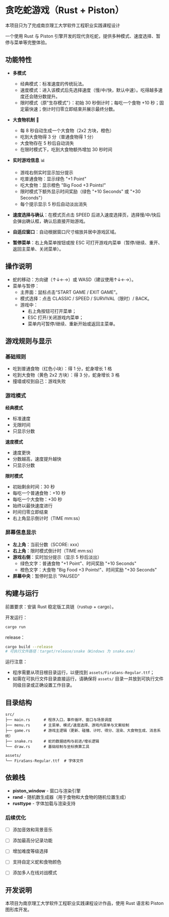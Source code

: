# 贪吃蛇游戏（Rust + Piston）
本项目只为了完成南京理工大学软件工程职业实践课程设计

一个使用 Rust 与 Piston 引擎开发的现代贪吃蛇，提供多种模式、速度选择、暂停与菜单等完整体验。

## 功能特性

- **多模式**
  - 经典模式：标准速度的传统玩法。
  - 速度模式：进入该模式后先选择速度（慢/中/快，默认中速）。吃得越多速度还会随分数提升。
  - 限时模式（原"生存模式"）：初始 30 秒倒计时；每吃一个食物 +10 秒；固定最快速；倒计时归零立即结束并展示最终分数。
  
- **大食物机制** 🎯
  - 每 8 秒自动生成一个大食物（2x2 方块，橙色）
  - 吃到大食物得 3 分（普通食物得 1 分）
  - 大食物存在 5 秒后自动消失
  - 在限时模式下，吃到大食物额外增加 30 秒时间
  
- **实时游戏信息** 📊
  - 游戏右侧实时显示加分提示
  - 吃普通食物：显示绿色 "+1 Point"
  - 吃大食物：显示橙色 "Big Food +3 Points!"
  - 限时模式下额外显示时间奖励（绿色 "+10 Seconds" 或 "+30 Seconds"）
  - 每个提示显示 5 秒后自动淡出消失
  
- **速度选择与确认**：在模式页点击 SPEED 后进入速度选择页，选择慢/中/快后会弹出确认框，确认后直接开始游戏。
- **自适应窗口**：自动根据窗口尺寸缩放并居中游戏区域。
- **暂停菜单**：右上角菜单按钮或按 ESC 可打开游戏内菜单（暂停/继续、重开、返回主菜单、关闭菜单）。

## 操作说明

- 蛇的移动：方向键（↑↓←→）或 WASD（建议使用↑↓←→）。
- 菜单与暂停：
  - 主界面：鼠标点击“START GAME / EXIT GAME”。
  - 模式选择：点击 CLASSIC / SPEED / SURVIVAL（限时）/ BACK。
  - 游戏中：
    - 右上角按钮可打开菜单；
    - ESC 打开/关闭游戏内菜单；
    - 菜单内可暂停/继续、重新开始或返回主菜单。

## 游戏规则与显示

### 基础规则
- 吃到普通食物（红色小块）：得 1 分，蛇身增长 1 格
- 吃到大食物（黄色 2x2 方块）：得 3 分，蛇身增长 3 格
- 撞墙或咬到自己：游戏失败

### 游戏模式

**经典模式**
- 标准速度
- 无限时间
- 只显示分数

**速度模式**
- 速度更快
- 分数越高，速度提升越快
- 只显示分数

**限时模式**
- 初始剩余时间：30 秒
- 每吃一个普通食物：+10 秒
- 每吃一个大食物：+30 秒
- 始终以最快速度进行
- 时间归零立即结束
- 右上角显示倒计时（TIME mm:ss）

### 屏幕信息显示

- **左上角**：当前分数（SCORE: xxx）
- **右上角**：限时模式倒计时（TIME mm:ss）
- **游戏右侧**：实时加分提示（显示 5 秒后淡出）
  - 绿色文字：普通食物 "+1 Point"、时间奖励 "+10 Seconds"
  - 橙色文字：大食物 "Big Food +3 Points!"、时间奖励 "+30 Seconds"
- **屏幕中央**：暂停时显示 "PAUSED"

## 构建与运行

前置要求：安装 Rust 稳定版工具链（rustup + cargo）。

开发运行：
```bash
cargo run
```

release：
```bash
cargo build --release
# 可执行文件路径：target/release/snake（Windows 为 snake.exe）
```

运行注意：
- 程序需要从项目根目录运行，以便找到 `assets/FiraSans-Regular.ttf`；
- 如需在可执行文件目录直接运行，请确保将 `assets/` 目录一并放到可执行文件同级目录或正确设置工作目录。

## 目录结构

```
src/
├── main.rs      # 程序入口，事件循环、窗口与场景调度
├── menu.rs      # 主菜单、模式/速度选择、游戏内菜单与文案绘制
├── game.rs      # 游戏主逻辑（更新、碰撞、计时、得分、渲染、大食物生成、消息系统）
├── snake.rs     # 蛇的数据结构与前进/增长逻辑
└── draw.rs      # 基础绘制与坐标换算工具

assets/
└── FiraSans-Regular.ttf  # 字体文件
```


## 依赖栈

- **piston_window** - 窗口与渲染引擎
- **rand** - 随机数生成器（用于食物和大食物的随机位置生成）
- **rusttype** - 字体加载与渲染支持




### 后续优化
- [ ] 添加音效和背景音乐
- [ ] 添加最高分记录功能
- [ ] 增加难度等级选择
- [ ] 支持自定义蛇和食物颜色
- [ ] 添加多人在线对战模式


## 开发说明

本项目为南京理工大学软件工程职业实践课程设计作品，使用 Rust 语言和 Piston 图形库开发。





